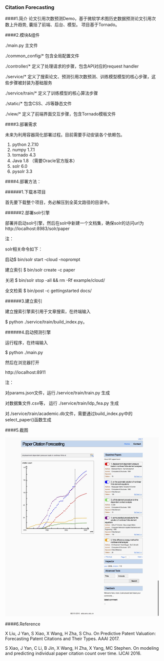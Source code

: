 ### Citation Forecasting

####1.简介
论文引用次数预测Demo，基于微软学术图历史数据预测论文引用次数上升趋势, 囊括了前端、后台、模型。
项目基于Tornado。

####2.模块&组件


./main.py 主文件

./common_config/* 包含全局配置文件

./controller/* 定义了处理请求的步骤，包含API对应的request handler

./service/* 定义了搜索论文、预测引用次数预测、训练模型模型的核心步骤，这些步骤被封装为基础服务

./service/train/*  定义了训练模型的核心算法步骤

./static/* 包含CSS、JS等静态文件

./view/*  定义了前端界面交互步骤，包含Tornado模板文件


####3.部署需求


未来为利用容器简化部署过程。目前需要手动安装各个依赖包。

1. python 2.7.10
2. numpy 1.7.1
3. tornado 4.3
4. Java 1.8 （需要Oracle官方版本）
5. solr 6.0
6. pysolr 3.3


####4.部署方法：


######1.下载本项目

首先要下载整个项目，务必解压到全英文路径的目录中。

######2.部署solr引擎

部署并启动solr引擎，然后在solr中新建一个文档集，确保solr的访问url为 http://localhost:8983/solr/paper

注：

solr相关命令如下：

启动$ bin/solr start -cloud -noprompt

建立索引 $ bin/solr create -c paper

关闭 $ bin/solr stop -all && rm -Rf example/cloud/

全文检索 $ bin/post -c gettingstarted docs/

######3.建立索引

建立搜索引擎索引用于文章搜索，在终端输入 

$ python ./service/train/build_index.py。


######4.启动预测引擎

运行程序，在终端输入

$ python ./main.py

然后在浏览器打开

http://localhost:8911


注：

对params.json文件，运行./service/train/train.py 生成

对数据集文件.csv等， 运行 ./service/train/ldp_fea.py 生成

对./service/train/academic.db文件，需要通过build_index.py中的select_paper()函数生成

####5.截图

![](./doc/citation.png)


####6.Reference

X Liu, J Yan, S Xiao, X Wang, H Zha, S Chu. On Predictive Patent Valuation: Forecasting Patent Citations and Their Types. AAAI 2017.


S Xiao, J Yan, C Li, B Jin, X Wang, H Zha, X Yang, MC Stephen. On modeling and predicting individual paper citation count over time. IJCAI 2016.



